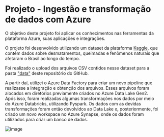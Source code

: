 # Projeto - Ingestão e transformação de dados com Azure

O objetivo deste projeto foi aplicar os conhecimentos nas ferramentas da plataforma Azure, suas aplicações e integrações.

O projeto foi desenvolvido utilizando um dataset da plataforma [Kaggle](https://www.kaggle.com/datasets/mbogernetto/brazilian-amazon-rainforest-degradation/data), que contém dados sobre desmatamentos, queimadas e fenômenos naturais que afetaram o Brasil ao longo do tempo.

Foi realizado o upload dos arquivos CSV contidos nesse dataset para a pasta ["data"](https://github.com/micvet/data-eng-project-amazon/tree/main/data) deste repositório do GitHub.

A partir daí, utilizei o Azure Data Factory para criar um novo pipeline que realizasse a integração e obtenção dos arquivos. Esses arquivos foram alocados em diretórios previamente criados no Azure Data Lake Gen2. Após isso, foram realizadas algumas transformações nos dados por meio do Azure Databricks, utilizando Pyspark. Os dados com as devidas transformações foram então devolvidos ao Data Lake e, posteriormente, foi criado um novo workspace no Azure Synapse, onde os dados foram utilizados para criar um banco de dados.




![image](https://github.com/micvet/data-eng-project-amazon/assets/86981990/f82a8814-02c4-4f0d-b7c3-438b29a2ecae)

